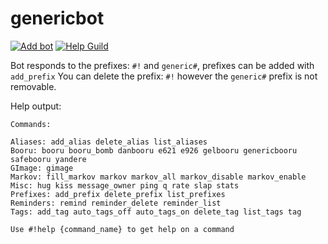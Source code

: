 # genericbot

[![Add bot](https://img.shields.io/badge/add-bot-6389c6.svg)](https://discordapp.com/oauth2/authorize?client_id=226409882960658432&scope=bot&permissions=0)
[![Help Guild](https://img.shields.io/discord/277242136624234498.svg)](https://discord.gg/aV6zGnn)


Bot responds to the prefixes: `#!` and `generic#`, prefixes can be added with `add_prefix`
You can delete the prefix: `#!` however the `generic#` prefix is not removable.

Help output:

```
Commands:

Aliases: add_alias delete_alias list_aliases
Booru: booru booru_bomb danbooru e621 e926 gelbooru genericbooru safebooru yandere
GImage: gimage
Markov: fill_markov markov markov_all markov_disable markov_enable
Misc: hug kiss message_owner ping q rate slap stats
Prefixes: add_prefix delete_prefix list_prefixes
Reminders: remind reminder_delete reminder_list
Tags: add_tag auto_tags_off auto_tags_on delete_tag list_tags tag

Use #!help {command_name} to get help on a command
```
